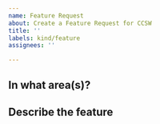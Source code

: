 ```yaml
---
name: Feature Request
about: Create a Feature Request for CCSW
title: ''
labels: kind/feature
assignees: ''

---
```

## In what area(s)?

## Describe the feature
